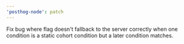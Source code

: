 ```yaml
---
'posthog-node': patch
---
```


Fix bug where flag doesn't fallback to the server correctly when one condition is a static cohort condition but a later condition matches.
